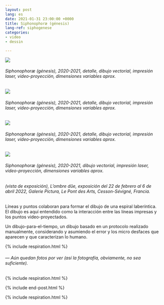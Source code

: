 ```yaml
---
layout: post
lang: es
date: 2021-01-31 23:00:00 +0000
title: Siphonophoræ (génesis)
lang-ref: siphogenese
categories:
- video
- dessin

---
```

![](/mepierdoparaver/imgs/siphonophorae-genese-2020-2021-2_-up.jpg)

###### _Siphonophoræ (génesis)_, 2020-2021, detalle, dibujo vectorial, impresión laser, video-proyección, dimensiones variables aprox.

![](/mepierdoparaver/imgs/siphonophorae-genese-2020-2021-12_-up.jpg)

###### _Siphonophoræ (génesis)_, 2020-2021, detalle, dibujo vectorial, impresión laser, video-proyección, dimensiones variables aprox.

![](/mepierdoparaver/imgs/siphonophorae-genese-2020-2021-6_-up.jpg)

###### _Siphonophoræ (génesis)_, 2020-2021, detalle, dibujo vectorial, impresión laser, video-proyección, dimensiones variables aprox.

![](/mepierdoparaver/imgs/siphonophorae-genese-2020-2021-19_-up.jpg)

###### _Siphonophoræ (génesis)_, 2020-2021, dibujo vectorial, impresión laser, video-proyección, dimensiones variables aprox.

###### (vista de exposición), _L’ombre dûe_, exposición del 22 de febrero al 6 de abril 2022, Galerie Pictura, Le Pont des Arts, Cesson-Sévigné, Francia.

Líneas y puntos colaboran para formar el dibujo de una espiral laberíntica. El dibujo es aquí entendido como la interacción entre las líneas impresas y los puntos video-proyectados.

Un dibujo-para-el-tiempo, un dibujo basado en un protocolo realizado manualmente, considerando y asumiendo el error y los micro desfaces que aparecen y que caracterizan lo humano.

{% include respiration.html %}

###### — _Aún quedan fotos por ver (así la fotografía, obviamente, no sea suficiente)._

{% include respiration.html %}

{% include end-post.html %}

{% include respiration.html %}